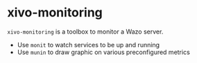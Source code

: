 # xivo-monitoring

`xivo-monitoring` is a toolbox to monitor a Wazo server.

* Use `monit` to watch services to be up and running
* Use `munin` to draw graphic on various preconfigured metrics

